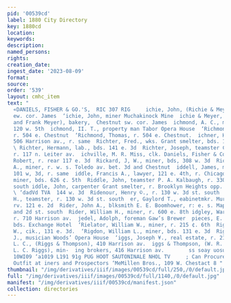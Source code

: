 ```yaml
---
pid: '00539cd'
label: 1880 City Directory
key: 1880cd
location: 
keywords: 
description: 
named_persons: 
rights: 
creation_date: 
ingest_date: '2023-08-09'
format: 
source: 
order: '539'
layout: cmhc_item
text: "                                                                           mytistntites
  «DANIELS, FISHER & GO.'S,  RIC 307 RIG     ichie, John, (Richie & Meyer), r. Chestnut
  ew. cor. James  ‘ichie, John, miner Muchakinock Mine  ichie & Meyer, (John Richie
  and Frank Meyer), bakery,  Chestnut sw. cor. James  ichmond, A. C., miner, bds.
  120 w. 5th  ichmond, II. T., property man Tabor Opera House  ‘Richmond, Luther,
  r. 504 e. Chestnut  ‘Richmond, Thomas, r. 504 e. Chestnut.  ichner, Hermann, shoemkr.,
  506 Harrison av., r. same  Richter, Fred., wks. Grant smelter, bds. 110 s. Spruce
  \ Richter, Hermann, lab., bds. 141 e. 3d  Richter, Joseph, teamster Carlile & Crook,
  r. 117 n. Leiter av.  ichville, M. R. Miss, clk. Daniels, Fisher & Co.  ichville,
  Robert, r. rear 117 e. 3d  Rickard, J, W., miner, bds, 308 w. 3d  Ricker, Elijah
  A., miner, r. w. s. Toledo av. bet. 3d and Chestnut  iddell, James, merchant tailor,
  101 w, 3d, r. same  iddle, Francis A., lawyer, 121 e. 4th, r. Chicago  Riddle, Henry,
  miner, bds. 626 ¢. 5th  Riddle, John, teamster P. A. Kalbaugh, r. 330 w. 2d st.
  south iddle, John, carpenter Grant smelter, r. Brooklyn Heights opp.  foot of Pine
  \ ‘dadVd TVA  144 w. 3d  Ridenour, Henry ©., r. 130 w. 3d st. south  Ridenour, John
  H., teamster, r. 130 w. 3d st. south  er, Gaylord T., eabinetmkr. Murphy & Co.,
  rv. 121 e. 2d  Rider, John A., blksmith E. E. Boomhower, r: e. s. Maple bet. Chestnut
  and 2d st. south  Rider, William H., miner, r. 600 e. 8th idgley, Warren B., expressman,
  r. 710 Harrison av.  jedel, Adolph, foreman Gaw’s Brewer  pieces, E. A., mining,
  bds. Exchange Hotel  ‘Rielator, William W., miner, r. 215 ¢. 6th  Rigdon, Robert
  W., cik., 131 e. 3d.  ‘Rigdon, William L., miner, bds. 131 e. 3d  Riggs, Edward
  J., musician Woods’ Opera House  ‘iggs, Joseph ¥., real estate, r. 210 e, 4th  igge,
  L. C., (Riggs & Thompson), 410 Harrison av.  iggs & Thompson, (W. R. Thompson and
  L. C. Riggs), min-  ing brokers, 416 Harrison av.        ss soay uosusoH PUe nUIBELED
  10WI09 ‘a1019 L191 91g PUG HOOT SAUTONINALE NHOL TV     ; Can Procure a Complete
  Outfit at iners and Prospectors ‘MeMillen Bros., 109 W. Chestact 8 "
thumbnail: "/img/derivatives/iiif/images/00539cd/full/250,/0/default.jpg"
full: "/img/derivatives/iiif/images/00539cd/full/1140,/0/default.jpg"
manifest: "/img/derivatives/iiif/00539cd/manifest.json"
collection: directories
---
```

